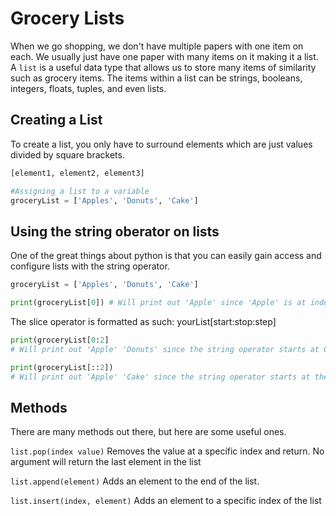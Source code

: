 # Grocery Lists
<!-- Lists -->
When we go shopping, we don't have multiple papers with one item on each. We usually just have one paper with many items on it making it a list. A `list` is a useful data type that allows us to store many items of similarity such as grocery items. The items within a list can be strings, booleans, integers, floats, tuples, and even lists.

## Creating a List
To create a list, you only have to surround elements which are just values divided by square brackets.

```python
[element1, element2, element3]

#Assigning a list to a variable
groceryList = ['Apples', 'Donuts', 'Cake']
```
## Using the string oberator on lists

One of the great things about python is that you can easily gain access and configure lists with the string operator.

```python
groceryList = ['Apples', 'Donuts', 'Cake']

print(groceryList[0]) # Will print out 'Apple' since 'Apple' is at index 0
```
The slice operator is formatted as such: yourList[start:stop:step]
```python
print(groceryList[0:2] 
# Will print out 'Apple' 'Donuts' since the string operator starts at 0 and stops before 2

print(groceryList[::2])
# Will print out 'Apple' 'Cake' since the string operator starts at the beginning which is 0 and counts up by 2
```

## Methods

There are many methods out there, but here are some useful ones.

`list.pop(index value)` Removes the value at a specific index and return. No argument will return the last element in the list

`list.append(element)` Adds an element to the end of the list.

`list.insert(index, element)` Adds an element to a specific index of the list

